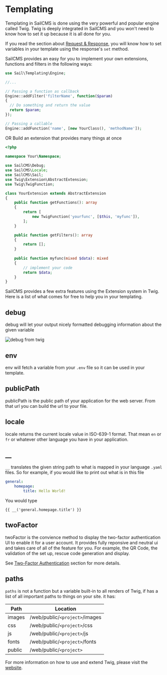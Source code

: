 # Templating



Templating in SailCMS is done using the very powerful and popular engine called Twig. Twig is deeply integrated in SailCMS and you won't need to know how to set it up because it is all done for you.



If you read the section about [Request & Response](/working-with-sail/request-response.html), you will know how to set variables in your template using the response's `set` method.



SailCMS provides an easy for you to implement your own extensions, functions and filters in the following ways:



```php
use Sail\Templating\Engine;

//...

// Passing a function as callback
Engine::addFilter('filterName', function($param)
{
  // Do something and return the value
  return $param;
});

// Passing a callable
Engine::addFunction('name', [new YourClass(), 'methodName']);
```

OR Build an extension that provides many things at once

```php
<?php
  
namespace Your\Namespace;

use SailCMS\Debug;
use SailCMS\Locale;
use SailCMS\Sail;
use Twig\Extension\AbstractExtension;
use Twig\TwigFunction;

class YourExtension extends AbstractExtension
{
  	public function getFunctions(): array
    {
        return [
            new TwigFunction('yourfunc', [$this, 'myfunc']),
        ];
    }

    public function getFilters(): array
    {
        return [];
    }
  
  	public function myfunc(mixed $data): mixed
    {
      	// implement your code
      	return $data;
    }
}
```





SailCMS provides a few extra features using the Extension system in Twig. Here is a list of what comes for free to help you in your templating.



## debug

debug will let your output nicely formatted debugging information about the given variable



![debug from twig](/debug.jpg)

## env

env will fetch a variable from your `.env` file so it can be used in your template.

## publicPath

publicPath is the public path of your application for the web server. From that url you can build the url to your file.

## locale

locale returns the current locale value in ISO-639-1 format. That mean `en` or `fr` or whatever other language you have in your application.

## __

`__` translates the given string path to what is mapped in your language `.yaml` files. So for example, if you would like to print out what is in this file



```yaml
general:
	homepage:
		title: Hello World!
```



You would type 

```twig
{{ __('general.homepage.title') }}		
```

## twoFactor

twoFactor is the convience method to display the two-factor authentication UI to enable it for a user account. It provides fully reponsive and neutral ui and takes care of all of the feature for you. For example, the QR Code, the validation of the set up, rescue code generation and display. 

See [Two-Factor Authentication](/security/two-factor.html) section for more details.

## paths

`paths` is not a function but a variable built-in to all renders of Twig, if has a list of all important paths to things on your site. it has:



| Path   | Location                       |
| ------ | ------------------------------ |
| images | /web/public/`<project>`/images |
| css    | /web/public/`<project>`/css    |
| js     | /web/public/`<project>`/js     |
| fonts  | /web/public/`<project>`/fonts  |
| public | /web/public/`<project>`        |



For more information on how to use and extend Twig, please visit the [website](https://twig.symfony.com/).